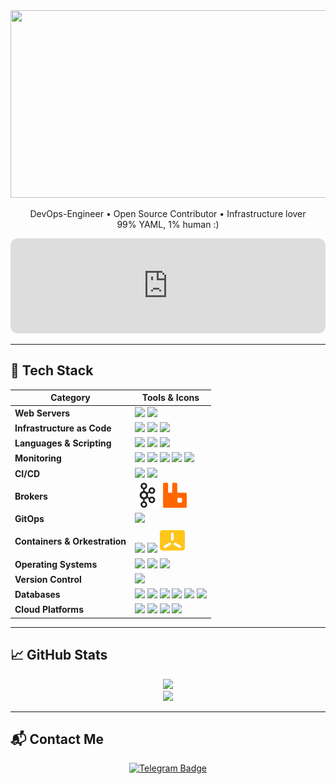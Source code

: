 <div align="center">
  <img src="https://media.giphy.com/media/v1.Y2lkPWVjZjA1ZTQ3b3U0cHZqNHY2YW9mcXhqdjF6MHJ0c2hrMjE0ZWZqazh0eDF0ZHhrdSZlcD12MV9naWZzX3NlYXJjaCZjdD1n/123t0dxx3bQdCE/giphy.gif" width="600" height="300"/>
</div>

<p align="center">
  DevOps-Engineer • Open Source Contributor • Infrastructure lover <br/>
  99% YAML, 1% human :)
</p>

<iframe style="border-radius:12px" src="https://open.spotify.com/track/2QuSgu0ez3BDwVvRPnyNHA?si=4f1610a312934ffb" width="100%" height="152" frameborder="0" allowfullscreen="" allow="autoplay; clipboard-write; encrypted-media; fullscreen; picture-in-picture"></iframe>


---

## 🚀 Tech Stack

<div align="center" style="max-width: 800px;">

| **Category**               | **Tools & Icons**                                                                                      |
|----------------------------|------------------------------------------------------------------------------------------------------|
| **Web Servers**            | <img src="https://cdn.jsdelivr.net/gh/devicons/devicon/icons/nginx/nginx-original.svg" width="40"/> <img src="https://cdn.jsdelivr.net/gh/devicons/devicon/icons/apache/apache-original.svg" width="40"/> |
| **Infrastructure as Code** | <img src="https://cdn.jsdelivr.net/gh/devicons/devicon/icons/ansible/ansible-original.svg" width="40"/> <img src="https://cdn.jsdelivr.net/gh/devicons/devicon/icons/terraform/terraform-original.svg" width="40"/> <img src="https://cdn.jsdelivr.net/gh/devicons/devicon/icons/vagrant/vagrant-original.svg" width="40"/> |
| **Languages & Scripting**  | <img src="https://cdn.jsdelivr.net/gh/devicons/devicon/icons/bash/bash-original.svg" width="40"/> <img src="https://cdn.jsdelivr.net/gh/devicons/devicon/icons/python/python-original.svg" width="40"/> <img src="https://cdn.jsdelivr.net/gh/devicons/devicon/icons/lua/lua-original.svg" width="40"/> |
| **Monitoring**             | <img src="https://cdn.jsdelivr.net/gh/devicons/devicon/icons/grafana/grafana-original.svg" width="40"/> <img src="https://cdn.jsdelivr.net/gh/devicons/devicon/icons/prometheus/prometheus-original.svg" width="40"/> <img src="https://cdn.jsdelivr.net/gh/devicons/devicon/icons/elasticsearch/elasticsearch-original.svg" width="40"/> <img src="https://cdn.jsdelivr.net/gh/devicons/devicon/icons/logstash/logstash-original.svg" width="40"/> <img src="https://cdn.jsdelivr.net/gh/devicons/devicon/icons/kibana/kibana-original.svg" width="40"/> |
| **CI/CD**                  | <img src="https://cdn.jsdelivr.net/gh/devicons/devicon/icons/gitlab/gitlab-original.svg" width="40"/> <img src="https://cdn.jsdelivr.net/gh/devicons/devicon/icons/jenkins/jenkins-original.svg" width="40"/> |
| **Brokers**                | <img src="https://github.com/devicons/devicon/blob/v2.16.0/icons/apachekafka/apachekafka-original.svg" width="40"/> <img src="https://github.com/devicons/devicon/blob/v2.16.0/icons/rabbitmq/rabbitmq-original.svg" width="40"/> |
| **GitOps**                 | <img src="https://argo-cd.readthedocs.io/en/stable/assets/logo.png" width="40"/> |
| **Containers & Orkestration**       | <img src="https://cdn.jsdelivr.net/gh/devicons/devicon/icons/docker/docker-original.svg" width="40"/> <img src="https://cdn.jsdelivr.net/gh/devicons/devicon/icons/kubernetes/kubernetes-original.svg" width="40"/> <img src="https://github.com/devicons/devicon/blob/v2.16.0/icons/k3s/k3s-original.svg" width="40"/> |
| **Operating Systems**      | <img src="https://cdn.jsdelivr.net/gh/devicons/devicon/icons/linux/linux-original.svg" width="40"/> <img src="https://cdn.jsdelivr.net/gh/devicons/devicon/icons/windows8/windows8-original.svg" width="40"/> <img src="https://cdn.jsdelivr.net/gh/devicons/devicon/icons/apple/apple-original.svg" width="40"/> |
| **Version Control**        | <img src="https://cdn.jsdelivr.net/gh/devicons/devicon/icons/git/git-original.svg" width="40"/> |
| **Databases**              | <img src="https://cdn.jsdelivr.net/gh/devicons/devicon/icons/cassandra/cassandra-original.svg" width="40"/> <img src="https://cdn.jsdelivr.net/gh/devicons/devicon/icons/mariadb/mariadb-original.svg" width="40"/> <img src="https://cdn.jsdelivr.net/gh/devicons/devicon/icons/mongodb/mongodb-original.svg" width="40"/> <img src="https://cdn.jsdelivr.net/gh/devicons/devicon/icons/microsoftsqlserver/microsoftsqlserver-plain.svg" width="40"/> <img src="https://cdn.jsdelivr.net/gh/devicons/devicon/icons/postgresql/postgresql-original.svg" width="40"/> <img src="https://cdn.jsdelivr.net/gh/devicons/devicon/icons/redis/redis-original.svg" width="40"/> |
| **Cloud Platforms**        | <img src="https://cdn.jsdelivr.net/gh/devicons/devicon/icons/amazonwebservices/amazonwebservices-original-wordmark.svg" width="40"/> <img src="https://yastatic.net/s3/cloud/www/static/freeze/assets/img/logo.54a174a9.svg" width="40"/> <img src="https://cdn.jsdelivr.net/gh/devicons/devicon/icons/digitalocean/digitalocean-original.svg" width="40"/> <img src="https://cdn.jsdelivr.net/gh/devicons/devicon/icons/googlecloud/googlecloud-original.svg" width="40"/> |

</div>


---

## 📈 GitHub Stats

<div align="center">
  <img src="https://github-readme-streak-stats.herokuapp.com?user=shelovesuastra&theme=tokyonight&hide_border=true" />
  <br/>
  <img src="https://github-readme-stats.vercel.app/api/top-langs/?username=shelovesuastra&layout=compact&theme=tokyonight&hide_border=true" />
</div>

---

## 📬 Contact Me

<p align="center">
  <a href="https://t.me/owewewewewe" target="_blank">
    <img src="https://img.shields.io/badge/Telegram-26A5E4?style=for-the-badge&logo=telegram&logoColor=white" alt="Telegram Badge"/>
  </a>
</p>
